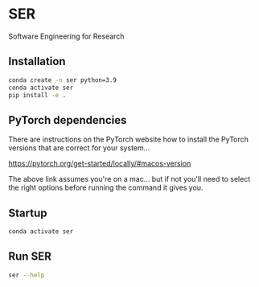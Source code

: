 # SER

Software Engineering for Research

## Installation

```bash
conda create -n ser python=3.9
conda activate ser
pip install -e .
```

## PyTorch dependencies

There are instructions on the PyTorch website how to install the PyTorch versions that are correct for your system...

https://pytorch.org/get-started/locally/#macos-version

The above link assumes you're on a mac... but if not you'll need to select the right options before running the command it gives you.

## Startup

```bash
conda activate ser
```

## Run SER

```bash
ser --help
```
